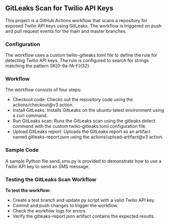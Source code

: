 ## GitLeaks Scan for Twilio API Keys

This project is a GitHub Actions workflow that scans a repository for exposed Twilio API keys using GitLeaks. The workflow is triggered on push and pull request events for the main and master branches.

### Configuration
The workflow uses a custom twilio-gitleaks.toml file to define the rule for detecting Twilio API keys. The rule is configured to search for strings matching the pattern SK[0-9a-fA-F]{32}.

### Workflow
The workflow consists of four steps:

- Checkout code: Checks out the repository code using the actions/checkout@v3 action.
- Install GitLeaks: Installs GitLeaks on the ubuntu-latest environment using a curl command.
- Run GitLeaks scan: Runs the GitLeaks scan using the gitleaks detect command with the custom twilio-gitleaks.toml configuration file.
- Upload GitLeaks report: Uploads the GitLeaks report as an artifact named gitleaks-report.json using the actions/upload-artifact@v3 action.

### Sample Code
A sample Python file send_sms.py is provided to demonstrate how to use a Twilio API key to send an SMS message.

### Testing the GitLeaks Scan Workflow

**To test the workflow:**

- Create a test branch and update py script with a valid Twilio API key.
- Commit and push changes to trigger the workflow.
- Check the workflow logs for errors.
- Verify the gitleaks-report.json artifact contains the expected results.
